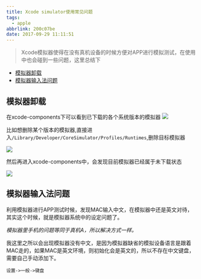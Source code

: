 ```yaml
---
title: Xcode simulator使用常见问题
tags:
  - apple
abbrlink: 200c07be
date: 2017-09-29 11:11:51
---
```

> Xcode模拟器使得在没有真机设备的时候方便对APP进行模拟测试，在使用中也会碰到一些问题，这里总结下

+ [模拟器卸载](#模拟器卸载)
+ [模拟器输入法问题](#模拟器输入法问题)

## 模拟器卸载
在xcode-components下可以看到已下载的各个系统版本的模拟器
![](http://static.1991421.cn/blog/2017-09-29-030917.jpg)

比如想删除某个版本的模拟器,直接进入`/Library/Developer/CoreSimulator/Profiles/Runtimes`,删除目标模拟器

![](http://static.1991421.cn/blog/2017-09-29-030854.jpg)

然后再进入xcode-components中，会发现目前模拟器已经属于未下载状态

![](http://static.1991421.cn/blog/2017-09-29-031422.jpg)

## 模拟器输入法问题
利用模拟器进行APP测试时候，发现MAC输入中文，在模拟器中还是英文对待，其实这个时候，就是模拟器系统中的设定问题了。

*模拟器里手机的问题等同于真机A，所以解决方式一样。*

我这里之所以会出现模拟器没有中文，是因为模拟器缺省的模拟设备语言是跟着MAC走的，如果MAC是英文环境，则初始化会是英文的，所以不存在中文键盘，需要自己手动添加下。

`设置->一般->键盘`

